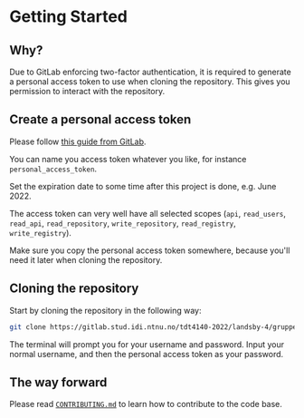# Getting Started

## Why?

Due to GitLab enforcing two-factor authentication, it is required to generate a
personal access token to use when cloning the repository. This gives you
permission to interact with the repository.

## Create a personal access token

Please follow
[this guide from GitLab](https://docs.gitlab.com/ee/user/profile/personal_access_tokens.html#create-a-personal-access-token).

You can name you access token whatever you like, for instance
`personal_access_token`.

Set the expiration date to some time after this project is done, e.g. June 2022.

The access token can very well have all selected scopes (`api`, `read_users`,
`read_api`, `read_repository`, `write_repository`, `read_registry`,
`write_registry`).

Make sure you copy the personal access token somewhere, because you'll need it
later when cloning the repository.

## Cloning the repository

Start by cloning the repository in the following way:

```sh
git clone https://gitlab.stud.idi.ntnu.no/tdt4140-2022/landsby-4/gruppe_69/group69.git
```

The terminal will prompt you for your username and password. Input your normal
username, and then the personal access token as your password.

## The way forward

Please read [`CONTRIBUTING.md`](CONTRIBUTING.md) to learn how to contribute to
the code base.
